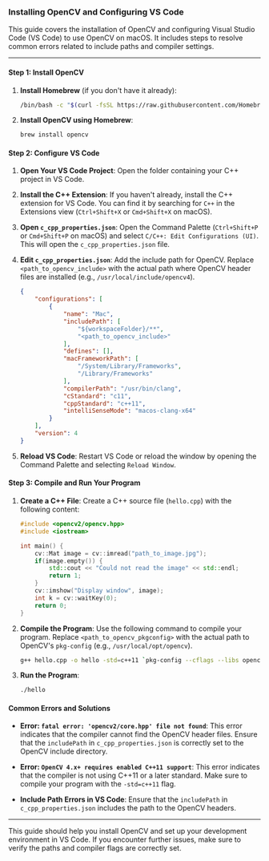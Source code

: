 ### Installing OpenCV and Configuring VS Code

This guide covers the installation of OpenCV and configuring Visual Studio Code (VS Code) to use OpenCV on macOS. It includes steps to resolve common errors related to include paths and compiler settings.

---

#### Step 1: Install OpenCV

1. **Install Homebrew** (if you don't have it already):
   ```sh
   /bin/bash -c "$(curl -fsSL https://raw.githubusercontent.com/Homebrew/install/HEAD/install.sh)"
   ```

2. **Install OpenCV using Homebrew**:
   ```sh
   brew install opencv
   ```

#### Step 2: Configure VS Code

1. **Open Your VS Code Project**:
   Open the folder containing your C++ project in VS Code.

2. **Install the C++ Extension**:
   If you haven't already, install the C++ extension for VS Code. You can find it by searching for `C++` in the Extensions view (`Ctrl+Shift+X` or `Cmd+Shift+X` on macOS).

3. **Open `c_cpp_properties.json`**:
   Open the Command Palette (`Ctrl+Shift+P` or `Cmd+Shift+P` on macOS) and select `C/C++: Edit Configurations (UI)`. This will open the `c_cpp_properties.json` file.

4. **Edit `c_cpp_properties.json`**:
   Add the include path for OpenCV. Replace `<path_to_opencv_include>` with the actual path where OpenCV header files are installed (e.g., `/usr/local/include/opencv4`).

   ```json
   {
       "configurations": [
           {
               "name": "Mac",
               "includePath": [
                   "${workspaceFolder}/**",
                   "<path_to_opencv_include>"
               ],
               "defines": [],
               "macFrameworkPath": [
                   "/System/Library/Frameworks",
                   "/Library/Frameworks"
               ],
               "compilerPath": "/usr/bin/clang",
               "cStandard": "c11",
               "cppStandard": "c++11",
               "intelliSenseMode": "macos-clang-x64"
           }
       ],
       "version": 4
   }
   ```

5. **Reload VS Code**:
   Restart VS Code or reload the window by opening the Command Palette and selecting `Reload Window`.

#### Step 3: Compile and Run Your Program

1. **Create a C++ File**:
   Create a C++ source file (`hello.cpp`) with the following content:

   ```cpp
   #include <opencv2/opencv.hpp>
   #include <iostream>

   int main() {
       cv::Mat image = cv::imread("path_to_image.jpg");
       if(image.empty()) {
           std::cout << "Could not read the image" << std::endl;
           return 1;
       }
       cv::imshow("Display window", image);
       int k = cv::waitKey(0);
       return 0;
   }
   ```

2. **Compile the Program**:
   Use the following command to compile your program. Replace `<path_to_opencv_pkgconfig>` with the actual path to OpenCV's `pkg-config` (e.g., `/usr/local/opt/opencv`).

   ```sh
   g++ hello.cpp -o hello -std=c++11 `pkg-config --cflags --libs opencv4`
   ```

3. **Run the Program**:
   ```sh
   ./hello
   ```

#### Common Errors and Solutions

- **Error: `fatal error: 'opencv2/core.hpp' file not found`**:
  This error indicates that the compiler cannot find the OpenCV header files. Ensure that the `includePath` in `c_cpp_properties.json` is correctly set to the OpenCV include directory.

- **Error: `OpenCV 4.x+ requires enabled C++11 support`**:
  This error indicates that the compiler is not using C++11 or a later standard. Make sure to compile your program with the `-std=c++11` flag.

- **Include Path Errors in VS Code**:
  Ensure that the `includePath` in `c_cpp_properties.json` includes the path to the OpenCV headers.

---

This guide should help you install OpenCV and set up your development environment in VS Code. If you encounter further issues, make sure to verify the paths and compiler flags are correctly set.
